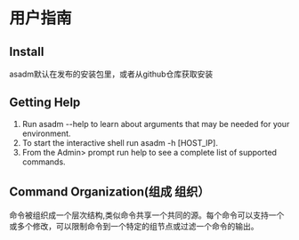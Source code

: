 # 用户指南

## Install
asadm默认在发布的安装包里，或者从github仓库获取安装

## Getting Help

1. Run asadm --help to learn about arguments that may be needed for your environment.
2. To start the interactive shell run asadm -h [HOST_IP].
3. From the Admin> prompt run help to see a complete list of supported commands.

## Command Organization(组成 组织）

命令被组织成一个层次结构,类似命令共享一个共同的源。每个命令可以支持一个或多个修改，可以限制命令到一个特定的组节点或过滤一个命令的输出。
